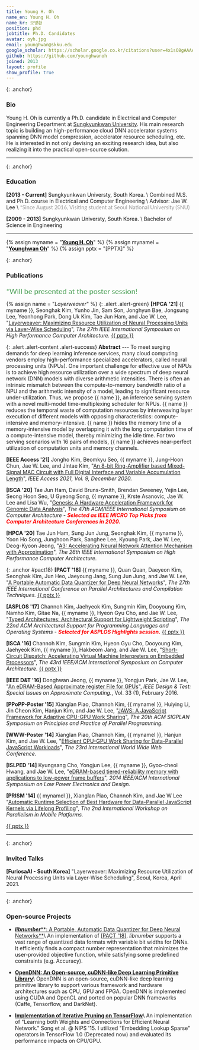 ```yaml
---
title: Young H. Oh
name_en: Young H. Oh
name_kr: 오영환
position: phd
jobtitle: Ph.D. Candidates
avatar: oyh.jpg
email: younghwan@skku.edu
google_scholar: https://scholar.google.co.kr/citations?user=4x1sO8gAAAAJ&hl=en
github: https://github.com/younghwanoh
joined: 2013
layout: profile
show_profile: true
---
```


{: .anchor}
### Bio

Young H. Oh is currently a Ph.D. candidate in Electrical and Computer Engineering
Department at [Sungkyunkwan University](https://ice.skku.edu/eng_ice). His main research topic is
building an high-performance cloud DNN accelerator systems spanning DNN model compression,
accelerator resource scheduling, etc. He is interested in not only devising an exciting
research idea, but also realizing it into the practical open-source solution.

---

{: .anchor}
### Education

**[2013 - Current]** <span style="color:#090909">Sungkyunkwan Universty, South Korea.</span> \\
Combined M.S. and Ph.D. course in Electrical and Computer Engineering \\
Advisor: Jae W. Lee \\
<span style="color:#999999; font-size:11pt; font-family:Lato">
\*Since August 2016, Visiting student at Seoul National University (SNU)
</span>

**[2009 - 2013]** <span style="color:#090909">Sungkyunkwan Universty, South Korea.</span> \\
Bachelor of Science in Engineering

---

{% assign myname = "<u><b style='color:black'>Young H. Oh</b></u>" %}
{% assign mynamel = "<u><b style='color:black'>Younghwan Oh</b></u>" %}
{% assign pptx = "\[PPTX\]" %}

{: .anchor}
### Publications
<p style="color:#4ba056; font-size:15pt; font-family:Lato; margin-bottom:0">*Will be presented at the poster session!</p>
<!--*-->

<style>
.alert-green {
  width:105%;
  background-color: #d4edda;
  font-size:11.5pt;
  border-width: 4px;
  color: rgb(0,0,0) !important;
  padding: 5px !important;
  padding-left: 10px !important;
  margin-left: -10px !important;
}
.alert-content {
  margin-top: -25px !important;
  width:105%;
  background-color: #ffffff;
  border-color: #d4edda;
  font-size:11.5pt;
  border-width: 4px;
  color: rgb(0,0,0) !important;
  padding: 5px !important;
  padding-left: 10px !important;
  margin-left: -10px !important;
}
</style>

{% assign name = "<i>Layerweaver</i>" %}
{: .alert .alert-green}
**[HPCA '21]**
{{ myname }}, Seonghak Kim, Yunho Jin, Sam Son, Jonghyun Bae, Jongsung Lee, Yeonhong Park, Dong Uk Kim, Tae Jun Ham, and Jae W. Lee,
"[Layerweaver: Maximizing Resource Utilization of Neural Processing Units via Layer-Wise Scheduling](/pubs/hpca21_layerweaver.pdf)",
*The 27th IEEE International Symposium on High Performance Computer Architecture.*
[{{ pptx }}](/pubs/hpca21_layerweaver.pptx)

{: .alert .alert-content .alert-success}
**Abstract** --- To meet surging demands for deep learning inference services, many cloud computing vendors employ high-performance specialized accelerators, called neural processing units (NPUs). One important challenge for effective use of NPUs is to achieve high resource utilization over a wide spectrum of deep neural network (DNN) models with diverse arithmetic intensities. There is often an intrinsic mismatch between the compute-to-memory bandwidth ratio of a NPU and the arithmetic intensity of a model, leading to significant resource under-utilization. Thus, we propose {{ name }}, an inference serving system with a novel multi-model time-multiplexing scheduler for NPUs. {{ name }} reduces the temporal waste of computation resources by interweaving layer execution of different models with opposing characteristics: compute-intensive and memory-intensive. {{ name }} hides the memory time of a memory-intensive model by overlapping it with the long computation time of a compute-intensive model, thereby minimizing the idle time. For two serving scenarios with 16 pairs of models, {{ name }} achieves near-perfect utilization of computation units and memory channels. 

**[IEEE Access '21]**
Jongho Kim, Beomkyu Seo, {{ myname }}, Jung-Hoon Chun, Jae W. Lee, and Jintae Kim,
"[An 8-bit Ring-Amplifier based Mixed-Signal MAC Circuit with Full Digital Interface and Variable Accumulation Length](https://ieeexplore.ieee.org/document/9310297)",
*IEEE Access 2021, Vol. 9, December 2020.*

**[ISCA '20]**
Tae Jun Ham, David Bruns-Smith, Brendan Sweeney, Yejin Lee, Seong Hoon Seo, U Gyeong Song, {{ myname }}, Krste Asanovic, Jae W. Lee and Lisa Wu,
"[Genesis: A Hardware Acceleration Framework for Genomic Data Analysis](/pubs/isca20_genesis.pdf)",
*The 47th ACM/IEEE International Symposium on Computer Architecture*
\- <span style="color:red"><b><i>Selected as IEEE MICRO Top Picks from Computer Architecture Conferences in 2020.</i></b></span>

**[HPCA '20]**
Tae Jun Ham, Sung Jun Jung, Seonghak Kim, {{ myname }}, Yoon Ho Song, Junghoon Park, Sanghee Lee, Kyoung Park, Jae W. Lee, Deog-Kyoon Jeong,
"[A3: Accelerating Neural Network Attention Mechanism with Approximation](/pubs/hpca20_a3.pdf)",
*The 26th IEEE International Symposium on High Performance Computer Architecture.*

{: .anchor #pact18}
**[PACT '18]**
{{ myname }}, Quan Quan, Daeyeon Kim, Seonghak Kim, Jun Heo, Jaeyoung Jang, Sung Jun Jung, and Jae W. Lee,
"[A Portable Automatic Data Quantizer for Deep Neural Networks](/pubs/pact18_libnumber.pdf)",
*The 27th IEEE International Conference on Parallel Architectures and Compilation Techniques.*
[{{ pptx }}](/pubs/pact18-talk.pptx)


**[ASPLOS '17]**
Channoh Kim, Jaehyeok Kim, Sungmin Kim, Dooyoung Kim, Namho Kim, Gitae Na, {{ myname }}, Hyeon Gyu Cho, and Jae W. Lee,
"[Typed Architectures: Architectural Support for Lightweight Scripting](/pubs/asplos17_typed.pdf)",
*The 22nd ACM Architectural Support for Programming Languages and Operating Systems*
\- <span style="color:red"><b><i>Selected for ASPLOS Highlights session.</i></b></span>
[{{ pptx }}](/pubs/asplos17_typed-talk.pptx)


**[ISCA '16]**
Channoh Kim, Sungmin Kim, Hyeon Gyu Cho, Dooyoung Kim, Jaehyeok Kim, {{ myname }}, Hakbeom Jang, and Jae W. Lee,
"[Short-Circuit Dispatch: Accelerating Virtual Machine Interpreters on Embedded Processors](/pubs/isca16_scd.pdf)",
*The 43rd IEEE/ACM International Symposium on Computer Architecture.*
[{{ pptx }}](/pubs/isca16_scd.pptx)


**[IEEE D&T '16]**
Donghwan Jeong, {{ myname }}, Yongjun Park, Jae W. Lee,
"[An eDRAM-Based Approximate register File for GPUs](/pubs/ieeedt15_trrf.pdf)",
*IEEE Design & Test: Special Issues on Approximate Computing.*,
Vol. 33 (1), February 2016.


**[PPoPP-Poster '15]**
Xianglan Piao, Channoh Kim, {{ mynamel }}, Huiying Li, Jin Cheon Kim, Hanjun Kim, and Jae W. Lee,
"[JAWS: A JavaScript Framework for Adaptive CPU-GPU Work Sharing](/pubs/ppopp15_jaws.pdf)",
*The 20th ACM SIGPLAN Symposium on Principles and Practice of Parallel Programming.*
<!-- San Francisco, California, USA, February 2015. -->


**[WWW-Poster '14]**
Xianglan Piao, Channoh Kim, {{ mynamel }}, Hanjun Kim, and Jae W. Lee,
"[Efficient CPU-GPU Work Sharing for Data-Parallel JavaScript Workloads](/pubs/www14_cgws.pdf)",
*The 23rd International World Wide Web Conference.*
<!-- Seoul, Korea, April 2014. -->

**[ISLPED '14]**
Kyungsang Cho, Yongjun Lee, {{ myname }}, Gyoo-cheol Hwang, and Jae W. Lee,
"[eDRAM-based tiered-reliability memory with applications to low-power frame buffers](/pubs/ispled14_trm.pdf)",
*2014 IEEE/ACM International Symposium on Low Power Electronics and Design.*
<!-- La Jolla, California, USA, Aug 2014. -->


**[PRISM '14]**
{{ mynamel }}, Xianglan Piao, Channoh Kim, and Jae W Lee
"[Automatic Runtime Selection of Best Hardware for Data-Parallel JavaScript Kernels via Lifelong Profiling](/pubs/prism14_cgce.pdf)",
*The 2nd International Workshop on Parallelism in Mobile Platforms.*
<!-- Minneapolis, Minnesota, USA, June 2014. -->
[{{ pptx }}](http://channoh.github.io/pubs/PRISM-talk-v7.pptx)

---

{: .anchor}
### Invited Talks
**[FuriosaAI - South Korea]**
"Layerweaver: Maximizing Resource Utilization of Neural Processing Units via Layer-Wise Scheduling", Seoul, Korea, April 2021.

---

{: .anchor}
### Open-source Projects
- [***libnumber*****: A Portable, Automatic Data Quantizer for Deep Neural Networks**](#)\\
An implementation of [[PACT '18]](#pact18). <i>libnumber</i> supports a vast range of quantized data formats with variable bit widths for DNNs. It efficiently finds a compact number representation that minimizes the user-provided objective function, while satisfying some predefined constraints (e.g. Accuracy). 

- [**OpenDNN: An Open-source, cuDNN-like Deep Learning Primitive Library**](https://github.com/SNU-ARC/OpenDNN)\\
OpenDNN is an open-source, cuDNN-like deep learning primitive library to support various framework and hardware architectures such as CPU, GPU and FPGA. OpenDNN is implemented using CUDA and OpenCL and ported on popular DNN frameworks (Caffe, Tensorflow, and DarkNet).

- [**Implementation of Iterative Pruning on TensorFlow**](https://github.com/garion9013/impl-pruning-tf)\\
An implementation of "Learning both Weights and Connections for Efficient Neural Network." Song et al. @ NIPS '15. I utilized "Embedding Lookup Sparse" operators in TensorFlow 1.0 (Deprecated now) and evaluated its performance impacts on CPU/GPU.
